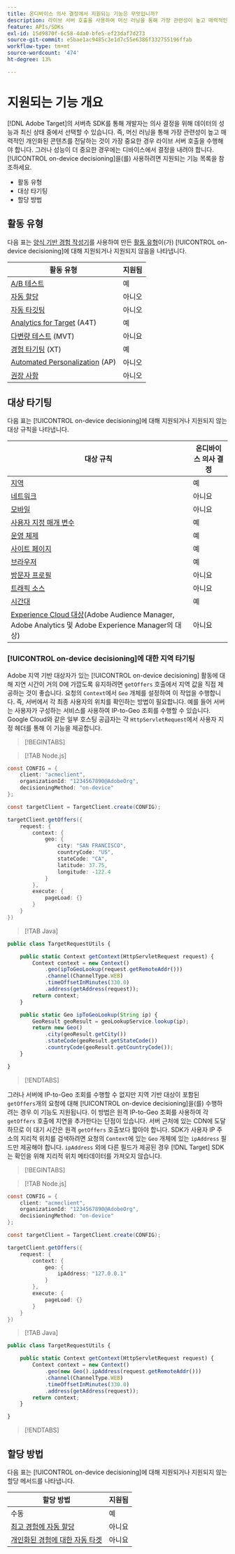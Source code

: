 ```yaml
---
title: 온디바이스 의사 결정에서 지원되는 기능은 무엇입니까?
description: 라이브 서버 호출을 사용하여 머신 러닝을 통해 가장 관련성이 높고 매력적인 개인화된 콘텐츠를 전달하는 방법을 알아봅니다.
feature: APIs/SDKs
exl-id: 15d9870f-6c58-4da0-bfe5-ef23daf7d273
source-git-commit: e5bae1ac9485c3e1d7c55e6386f332755196ffab
workflow-type: tm+mt
source-wordcount: '474'
ht-degree: 13%

---
```


# 지원되는 기능 개요

[!DNL Adobe Target]의 서버측 SDK를 통해 개발자는 의사 결정을 위해 데이터의 성능과 최신 상태 중에서 선택할 수 있습니다. 즉, 머신 러닝을 통해 가장 관련성이 높고 매력적인 개인화된 콘텐츠를 전달하는 것이 가장 중요한 경우 라이브 서버 호출을 수행해야 합니다. 그러나 성능이 더 중요한 경우에는 디바이스에서 결정을 내려야 합니다. [!UICONTROL on-device decisioning]을(를) 사용하려면 지원되는 기능 목록을 참조하세요.

* 활동 유형
* 대상 타기팅
* 할당 방법

## 활동 유형

다음 표는 [양식 기반 경험 작성기](https://experienceleague.adobe.com/docs/target/using/experiences/form-experience-composer.html?lang=ko&)를 사용하여 만든 [활동 유형](https://experienceleague.adobe.com/docs/target/using/activities/target-activities-guide.html?lang=ko)이(가) [!UICONTROL on-device decisioning]에 대해 지원되거나 지원되지 않음을 나타냅니다.

| 활동 유형 | 지원됨 |
| --- | --- |
| [A/B 테스트](https://experienceleague.adobe.com/docs/target/using/activities/abtest/test-ab.html?lang=ko) | 예 |
| [자동 할당](https://experienceleague.adobe.com/docs/target/using/activities/auto-allocate/automated-traffic-allocation.html?lang=ko) | 아니오 |
| [자동 타깃팅](https://experienceleague.adobe.com/docs/target/using/activities/auto-target/auto-target-to-optimize.html?lang=ko) | 아니오 |
| [Analytics for Target](https://experienceleague.adobe.com/docs/target/using/integrate/a4t/a4t.html?lang=ko) (A4T) | 예 |
| [다변량 테스트](https://experienceleague.adobe.com/docs/target/using/activities/multivariate-test/multivariate-testing.html?lang=ko) (MVT) | 아니요 |
| [경험 타기팅](https://experienceleague.adobe.com/docs/target/using/activities/experience-targeting/experience-target.html?lang=ko) (XT) | 예 |
| [Automated Personalization](https://experienceleague.adobe.com/docs/target/using/activities/automated-personalization/automated-personalization.html?lang=ko) (AP) | 아니오 |
| [권장 사항](https://experienceleague.adobe.com/docs/target/using/recommendations/recommendations.html?lang=ko) | 아니오 |


## 대상 타기팅

다음 표는 [!UICONTROL on-device decisioning]에 대해 지원되거나 지원되지 않는 대상 규칙을 나타냅니다.

| 대상 규칙 | 온디바이스 의사 결정 |
| --- | --- |
| [지역](https://experienceleague.adobe.com/docs/target/using/audiences/create-audiences/categories-audiences/geo.html?lang=ko) | 예 |
| [네트워크](https://experienceleague.adobe.com/docs/target/using/audiences/create-audiences/categories-audiences/network.html?lang=ko) | 아니요 |
| [모바일](https://experienceleague.adobe.com/docs/target/using/audiences/create-audiences/categories-audiences/mobile.html?lang=ko) | 아니요 |
| [사용자 지정 매개 변수](https://experienceleague.adobe.com/docs/target/using/audiences/create-audiences/categories-audiences/custom-parameters.html?lang=ko) | 예 |
| [운영 체제](https://experienceleague.adobe.com/docs/target/using/audiences/create-audiences/categories-audiences/operating-system.html?lang=ko) | 예 |
| [사이트 페이지](https://experienceleague.adobe.com/docs/target/using/audiences/create-audiences/categories-audiences/site-pages.html?lang=ko) | 예 |
| [브라우저](https://experienceleague.adobe.com/docs/target/using/audiences/create-audiences/categories-audiences/browser.html?lang=ko) | 예 |
| [방문자 프로필](https://experienceleague.adobe.com/docs/target/using/audiences/create-audiences/categories-audiences/visitor-profile.html?lang=ko) | 아니요 |
| [트래픽 소스](https://experienceleague.adobe.com/docs/target/using/audiences/create-audiences/categories-audiences/traffic-sources.html?lang=ko) | 아니요 |
| [시간대](https://experienceleague.adobe.com/docs/target/using/audiences/create-audiences/categories-audiences/time-frame.html?lang=ko) | 예 |
| [Experience Cloud 대상](https://experienceleague.adobe.com/docs/target/using/integrate/mmp.html?lang=ko)(Adobe Audience Manager, Adobe Analytics 및 Adobe Experience Manager의 대상) | 아니요 |

### [!UICONTROL on-device decisioning]에 대한 지역 타기팅

Adobe 지역 기반 대상자가 있는 [!UICONTROL on-device decisioning] 활동에 대해 지연 시간이 거의 0에 가깝도록 유지하려면 `getOffers` 호출에서 지역 값을 직접 제공하는 것이 좋습니다. 요청의 `Context`에서 `Geo` 개체를 설정하여 이 작업을 수행합니다. 즉, 서버에서 각 최종 사용자의 위치를 확인하는 방법이 필요합니다. 예를 들어 서버는 사용자가 구성하는 서비스를 사용하여 IP-to-Geo 조회를 수행할 수 있습니다. Google Cloud와 같은 일부 호스팅 공급자는 각 `HttpServletRequest`에서 사용자 지정 헤더를 통해 이 기능을 제공합니다.

>[!BEGINTABS]

>[!TAB Node.js]

```csharp {line-numbers="true"}
const CONFIG = {
    client: "acmeclient",
    organizationId: "1234567890@AdobeOrg",
    decisioningMethod: "on-device"
};

const targetClient = TargetClient.create(CONFIG);

targetClient.getOffers({
    request: {
        context: {
            geo: {
                city: "SAN FRANCISCO",
                countryCode: "US",
                stateCode: "CA",
                latitude: 37.75,
                longitude: -122.4
            }
        },
        execute: {
            pageLoad: {}
        }
    }
})
```

>[!TAB Java]

```javascript {line-numbers="true"}
public class TargetRequestUtils {

    public static Context getContext(HttpServletRequest request) {
        Context context = new Context()
            .geo(ipToGeoLookup(request.getRemoteAddr()))
            .channel(ChannelType.WEB)
            .timeOffsetInMinutes(330.0)
            .address(getAddress(request));
        return context;
    }

    public static Geo ipToGeoLookup(String ip) {
        GeoResult geoResult = geoLookupService.lookup(ip);
        return new Geo()
            .city(geoResult.getCity())
            .stateCode(geoResult.getStateCode())
            .countryCode(geoResult.getCountryCode());
    }

}
```

>[!ENDTABS]

그러나 서버에 IP-to-Geo 조회를 수행할 수 없지만 지역 기반 대상이 포함된 `getOffers`개의 요청에 대해 [!UICONTROL on-device decisioning]을(를) 수행하려는 경우 이 기능도 지원됩니다. 이 방법은 원격 IP-to-Geo 조회를 사용하여 각 `getOffers` 호출에 지연을 추가한다는 단점이 있습니다. 서버 근처에 있는 CDN에 도달하므로 이 대기 시간은 원격 `getOffers` 호출보다 짧아야 합니다. SDK가 사용자 IP 주소의 지리적 위치를 검색하려면 요청의 `Context`에 있는 `Geo` 개체에 있는 `ipAddress` 필드만 제공해야 합니다. `ipAddress` 외에 다른 필드가 제공된 경우 [!DNL Target] SDK는 확인을 위해 지리적 위치 메타데이터를 가져오지 않습니다.


>[!BEGINTABS]

>[!TAB Node.js]

```csharp {line-numbers="true"}
const CONFIG = {
    client: "acmeclient",
    organizationId: "1234567890@AdobeOrg",
    decisioningMethod: "on-device"
};

const targetClient = TargetClient.create(CONFIG);

targetClient.getOffers({
    request: {
        context: {
            geo: {
                ipAddress: "127.0.0.1"
            }
        },
        execute: {
            pageLoad: {}
        }
    }
})
```

>[!TAB Java]

```javascript {line-numbers="true"}
public class TargetRequestUtils {

    public static Context getContext(HttpServletRequest request) {
        Context context = new Context()
            .geo(new Geo().ipAddress(request.getRemoteAddr()))
            .channel(ChannelType.WEB)
            .timeOffsetInMinutes(330.0)
            .address(getAddress(request));
        return context;
    }

}
```

>[!ENDTABS]

## 할당 방법

다음 표는 [!UICONTROL on-device decisioning]에 대해 지원되거나 지원되지 않는 할당 메서드를 나타냅니다.

| 할당 방법 | 지원됨 |
| --- | --- |
| 수동 | 예 |
| [최고 경험에 자동 할당](https://experienceleague.adobe.com/docs/target/using/activities/auto-allocate/automated-traffic-allocation.html?lang=ko) | 아니요 |
| [개인화된 경험에 대한 자동 타겟](https://experienceleague.adobe.com/docs/target/using/activities/auto-target-to-optimize.html?lang=ko) | 아니요 |
